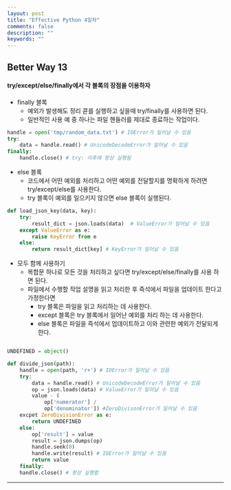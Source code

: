 ```yaml
---
layout: post
title: "Effective Python 4일차"
comments: false
description: ""
keywords: ""
---
```


## Better Way 13
#### try/except/else/finally에서 각 블록의 장점을 이용하자

- finally 블록
	- 예외가 발생해도 정리 콛를 실행하고 싶을때 try/finally를 사용하면 된다.
	- 일반적인 사용 예 중 하나는 파일 핸들러를 제대로 종료하는 작업이다.

```python
handle = open('tmp/random_data.txt') # IOError가 일어날 수 있음
try:
    data = handle.read() # UnicodeDecodeError가 일어날 수 있음
finally:
    handle.close() # try: 이후에 항상 실행됨
```

- else 블록
	- 코드에서 어떤 예외를 처리하고 어떤 예외를 전달할지를 명확하게 하려면 try/except/else를 사용한다.
	- try 블록이 예외를 일으키지 않으면 else 블록이 실행된다.

```python
def load_json_key(data, key):
    try:
        result_dict = json.loads(data)  # ValueError가 일어날 수 있음
    except ValueError as e:
        raise KeyError from e
    else:
        return result_dict[key]	# KeyError가 일어날 수 있음
```

- 모두 함께 사용하기
	- 복합문 하나로 모든 것을 처리하고 싶다면 try/except/else/finally를 사용 하면 된다.
	- 파일에서 수행할 작업 설명을 읽고 처리한 후 즉석에서 파일을 업데이트 한다고 가정한다면
		- try 블록은 파일을 읽고 처리하는 데 사용한다.
		- except 블록은 try 블록에서 일어난 예외를 처리 하는 데 사용한다.
		- else 블록은 파일을 즉석에서 업데이트하고 이와 관련한 예외가 전달되게 한다.


```python

UNDEFINED = object()

def divide_json(path):
    handle = open(path, 'r+') # IOError가 일어날 수 있음
    try:
        data = handle.read() # UnicodeDecodeError가 일어날 수 있음
        op = json.loads(data) # ValueError가 일어날 수 있음
        value - (
            op['numerator'] /
            op['denominator']) #ZeroDivisonError가 일어날 수 있음
    excpet ZeroDivisionError as e:
        return UNDEFINED
    else:
        op['result'] = value
        result = json.dumps(op)
        handle.seek(0)
        handle.write(result) # IOError가 일어날 수 있음
        return value
    finally:
    handle.close() # 항상 실행함
```
- - -
